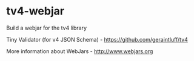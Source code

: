 tv4-webjar
==========

Build a webjar for the tv4 library

Tiny Validator (for v4 JSON Schema) - https://github.com/geraintluff/tv4

More information about WebJars - http://www.webjars.org
